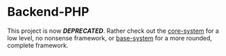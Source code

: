 Backend-PHP
===========

This project is now ***DEPRECATED***. Rather check out the [core-system](http://github.com/backend/core-system) for a low level,
no nonsense framework, or [base-system](http://github.com/backend/base-system) for a more rounded, complete framework.
